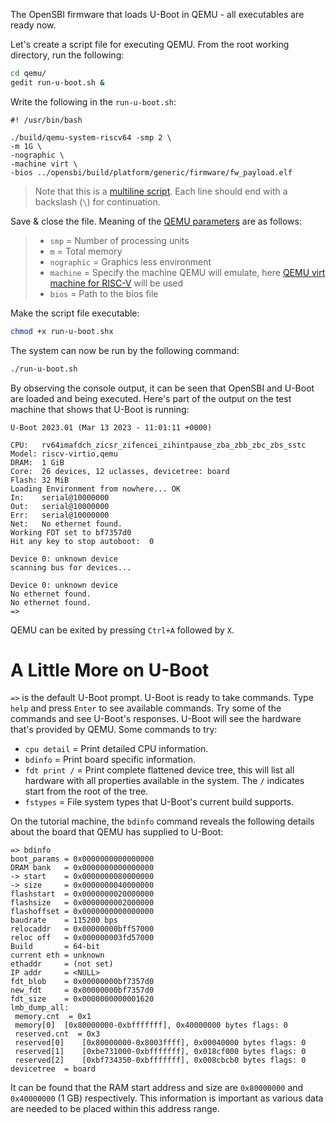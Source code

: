 The OpenSBI firmware that loads U-Boot in QEMU - all executables are ready now.

Let's create a script file for executing QEMU. From the root working directory, run the following:
``` bash
cd qemu/
gedit run-u-boot.sh &
```

Write the following in the `run-u-boot.sh`:
```
#! /usr/bin/bash

./build/qemu-system-riscv64 -smp 2 \
-m 1G \
-nographic \
-machine virt \
-bios ../opensbi/build/platform/generic/firmware/fw_payload.elf
```
> Note that this is a [multiline script](https://superuser.com/a/1634621). Each line should end with a backslash (`\`) for continuation.

Save & close the file. Meaning of the [QEMU parameters](https://www.qemu.org/docs/master/system/invocation.html) are as follows:

> - `smp` = Number of processing units
> - `m` = Total memory
> - `nographic` = Graphics less environment
> - `machine` = Specify the machine QEMU will emulate, here [QEMU virt machine for RISC-V](https://www.qemu.org/docs/master/system/riscv/virt.html) will be used
> - `bios` = Path to the bios file

Make the script file executable:
``` bash
chmod +x run-u-boot.shx
```

The system can now be run by the following command:
``` bash
./run-u-boot.sh
```

By observing the console output, it can be seen that OpenSBI and U-Boot are loaded and being executed. Here's part of the output on the test machine that shows that U-Boot is running:
```
U-Boot 2023.01 (Mar 13 2023 - 11:01:11 +0000)

CPU:   rv64imafdch_zicsr_zifencei_zihintpause_zba_zbb_zbc_zbs_sstc
Model: riscv-virtio,qemu
DRAM:  1 GiB
Core:  26 devices, 12 uclasses, devicetree: board
Flash: 32 MiB
Loading Environment from nowhere... OK
In:    serial@10000000
Out:   serial@10000000
Err:   serial@10000000
Net:   No ethernet found.
Working FDT set to bf7357d0
Hit any key to stop autoboot:  0 

Device 0: unknown device
scanning bus for devices...

Device 0: unknown device
No ethernet found.
No ethernet found.
=> 
```

QEMU can be exited by pressing `Ctrl+A` followed by `X`.

# A Little More on U-Boot

`=>` is the default U-Boot prompt. U-Boot is ready to take commands. Type `help` and press `Enter` to see available commands. Try some of the commands and see U-Boot's responses. U-Boot will see the hardware that's provided by QEMU. Some commands to try:

- `cpu detail` = Print detailed CPU information.
- `bdinfo` = Print board specific information.
- `fdt print /` = Print complete flattened device tree, this will list all hardware with all properties available in the system. The `/` indicates start from the root of the tree.
- `fstypes` = File system types that U-Boot's current build supports.

On the tutorial machine, the `bdinfo` command reveals the following details about the board that QEMU has supplied to U-Boot:
```
=> bdinfo
boot_params = 0x0000000000000000
DRAM bank   = 0x0000000000000000
-> start    = 0x0000000080000000
-> size     = 0x0000000040000000
flashstart  = 0x0000000020000000
flashsize   = 0x0000000002000000
flashoffset = 0x0000000000000000
baudrate    = 115200 bps
relocaddr   = 0x00000000bff57000
reloc off   = 0x000000003fd57000
Build       = 64-bit
current eth = unknown
ethaddr     = (not set)
IP addr     = <NULL>
fdt_blob    = 0x00000000bf7357d0
new_fdt     = 0x00000000bf7357d0
fdt_size    = 0x0000000000001620
lmb_dump_all:
 memory.cnt  = 0x1
 memory[0]	[0x80000000-0xbfffffff], 0x40000000 bytes flags: 0
 reserved.cnt  = 0x3
 reserved[0]	[0x80000000-0x8003ffff], 0x00040000 bytes flags: 0
 reserved[1]	[0xbe731000-0xbfffffff], 0x018cf000 bytes flags: 0
 reserved[2]	[0xbf734350-0xbfffffff], 0x008cbcb0 bytes flags: 0
devicetree  = board
```

It can be found that the RAM start address and size are `0x80000000` and `0x40000000` (1 GB) respectively. This information is important as various data are needed to be placed within this address range.
